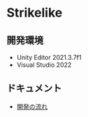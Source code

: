 # Strikelike
 
## 開発環境

- Unity Editor 2021.3.7f1
- Visual Studio 2022

## ドキュメント

- [開発の流れ](docs/CONTRIBUTING.md)
